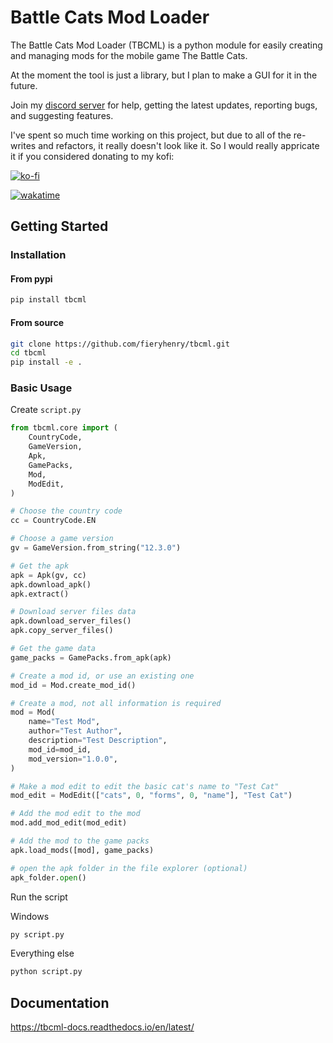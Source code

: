 # Battle Cats Mod Loader

The Battle Cats Mod Loader (TBCML) is a python module for easily creating and managing mods for the mobile game The Battle Cats.

At the moment the tool is just a library, but I plan to make a GUI for it in the future.

Join my [discord server](https://discord.gg/MZUYbQAzMZ) for help, getting the latest updates, reporting bugs, and suggesting features.

I've spent so much time working on this project, but due to all of the re-writes and refactors, it really doesn't look like it. So I would really appricate it if you considered donating to my kofi:

[![ko-fi](https://ko-fi.com/img/githubbutton_sm.svg)](https://ko-fi.com/fieryhenry)

[![wakatime](https://wakatime.com/badge/user/ab1fc9e5-e285-49d1-8dc6-2f2e0198c8f6/project/0350bd63-7366-48f1-8a0d-72dab553a007.svg)](https://wakatime.com/badge/user/ab1fc9e5-e285-49d1-8dc6-2f2e0198c8f6/project/0350bd63-7366-48f1-8a0d-72dab553a007)

## Getting Started

### Installation

#### From pypi

```bash
pip install tbcml
```

#### From source

```bash
git clone https://github.com/fieryhenry/tbcml.git
cd tbcml
pip install -e .
```

### Basic Usage

Create `script.py`

```python
from tbcml.core import (
    CountryCode,
    GameVersion,
    Apk,
    GamePacks,
    Mod,
    ModEdit,
)

# Choose the country code
cc = CountryCode.EN

# Choose a game version
gv = GameVersion.from_string("12.3.0")

# Get the apk
apk = Apk(gv, cc)
apk.download_apk()
apk.extract()

# Download server files data
apk.download_server_files()
apk.copy_server_files()

# Get the game data
game_packs = GamePacks.from_apk(apk)

# Create a mod id, or use an existing one
mod_id = Mod.create_mod_id()

# Create a mod, not all information is required
mod = Mod(
    name="Test Mod",
    author="Test Author",
    description="Test Description",
    mod_id=mod_id,
    mod_version="1.0.0",
)

# Make a mod edit to edit the basic cat's name to "Test Cat"
mod_edit = ModEdit(["cats", 0, "forms", 0, "name"], "Test Cat")

# Add the mod edit to the mod
mod.add_mod_edit(mod_edit)

# Add the mod to the game packs
apk.load_mods([mod], game_packs)

# open the apk folder in the file explorer (optional)
apk_folder.open()
```

Run the script

Windows

```bash
py script.py
```

Everything else

```bash
python script.py
```

## Documentation

<https://tbcml-docs.readthedocs.io/en/latest/>
